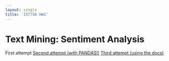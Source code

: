 ```yaml
---
layout: single
title: 'IST736 HW1'
---
```


# Text Mining: Sentiment Analysis

First attempt
[Second attempt (with PANDAS!)](https://danielcaraway.github.io/html/HW1_pandas.html)
[Third attempt (using the docs)](https://danielcaraway.github.io/html/HW1_viathedocs.html)